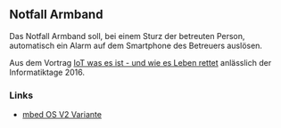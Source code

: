 ## Notfall Armband 

Das Notfall Armband soll, bei einem Sturz der betreuten Person, automatisch ein Alarm auf dem Smartphone des Betreuers auslösen.

Aus dem Vortrag [IoT was es ist - und wie es Leben rettet](https://github.com/mc-b/IoTKit/blob/master/Talks/2016-06-03-IoTLebenRetten/Informatiktage_IoTLebenRetten.pdf) anlässlich der Informatiktage 2016.


### Links

*  [mbed OS V2 Variante](https://developer.mbed.org/compiler/#import:/teams/smdiotkit2ch/code/FXOS8700QV2Alarm/)
